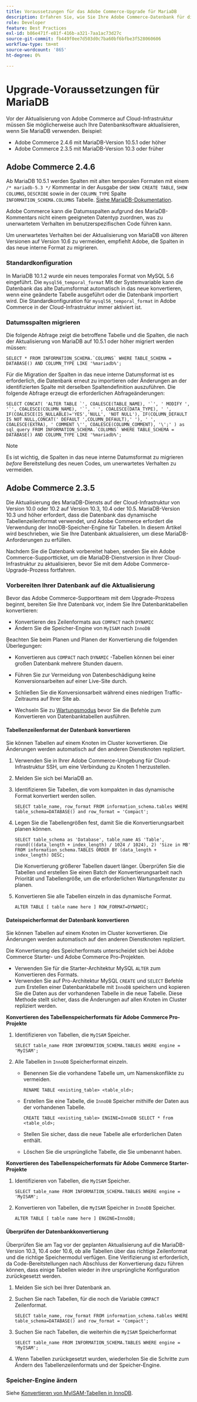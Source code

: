```yaml
---
title: Voraussetzungen für das Adobe Commerce-Upgrade für MariaDB
description: Erfahren Sie, wie Sie Ihre Adobe Commerce-Datenbank für die Aktualisierung von MariaDB von einer früheren Version vorbereiten.
role: Developer
feature: Best Practices
exl-id: b86e471f-e81f-416b-a321-7aa1ac73d27c
source-git-commit: fb449f0ee7d503d0c7ba60bf6bfbe3f528060606
workflow-type: tm+mt
source-wordcount: '865'
ht-degree: 0%

---
```



# Upgrade-Voraussetzungen für MariaDB

Vor der Aktualisierung von Adobe Commerce auf Cloud-Infrastruktur müssen Sie möglicherweise auch Ihre Datenbanksoftware aktualisieren, wenn Sie MariaDB verwenden. Beispiel:

- Adobe Commerce 2.4.6 mit MariaDB-Version 10.5.1 oder höher
- Adobe Commerce 2.3.5 mit MariaDB-Version 10.3 oder früher

## Adobe Commerce 2.4.6

Ab MariaDB 10.5.1 werden Spalten mit alten temporalen Formaten mit einem `/* mariadb-5.3 */` Kommentar in der Ausgabe der `SHOW CREATE TABLE`, `SHOW COLUMNS`, `DESCRIBE` sowie in der `COLUMN_TYPE` Spalte `INFORMATION_SCHEMA.COLUMNS` Tabelle. [Siehe MariaDB-Dokumentation](https://mariadb.com/kb/en/datetime/#internal-format).

Adobe Commerce kann die Datumsspalten aufgrund des MariaDB-Kommentars nicht einem geeigneten Datentyp zuordnen, was zu unerwartetem Verhalten im benutzerspezifischen Code führen kann.

Um unerwartetes Verhalten bei der Aktualisierung von MariaDB von älteren Versionen auf Version 10.6 zu vermeiden, empfiehlt Adobe, die Spalten in das neue interne Format zu migrieren.

### Standardkonfiguration

In MariaDB 10.1.2 wurde ein neues temporales Format von MySQL 5.6 eingeführt. Die `mysql56_temporal_format` Mit der Systemvariable kann die Datenbank das alte Datumsformat automatisch in das neue konvertieren, wenn eine geänderte Tabelle ausgeführt oder die Datenbank importiert wird. Die Standardkonfiguration für `mysql56_temporal_format` in Adobe Commerce in der Cloud-Infrastruktur immer aktiviert ist.

### Datumsspalten migrieren

Die folgende Abfrage zeigt die betroffene Tabelle und die Spalten, die nach der Aktualisierung von MariaDB auf 10.5.1 oder höher migriert werden müssen:

```mysql
SELECT * FROM INFORMATION_SCHEMA.`COLUMNS` WHERE TABLE_SCHEMA = DATABASE() AND COLUMN_TYPE LIKE '%mariadb%';
```

Für die Migration der Spalten in das neue interne Datumsformat ist es erforderlich, die Datenbank erneut zu importieren oder Änderungen an der identifizierten Spalte mit derselben Spaltendefinition auszuführen. Die folgende Abfrage erzeugt die erforderlichen Abfrageänderungen:

```mysql
SELECT CONCAT( 'ALTER TABLE `', COALESCE(TABLE_NAME), '`', ' MODIFY ', '`', COALESCE(COLUMN_NAME), '`', ' ', COALESCE(DATA_TYPE), ' ', IF(COALESCE(IS_NULLABLE)='YES','NULL', 'NOT NULL'), IF(COLUMN_DEFAULT IS NOT NULL,CONCAT(' DEFAULT ',COLUMN_DEFAULT),' '), ' ', COALESCE(EXTRA), ' COMMENT \'', COALESCE(COLUMN_COMMENT), '\';' ) as sql_query FROM INFORMATION_SCHEMA.`COLUMNS` WHERE TABLE_SCHEMA = DATABASE() AND COLUMN_TYPE LIKE '%mariadb%';
```

>[!NOTE]
>
>Es ist wichtig, die Spalten in das neue interne Datumsformat zu migrieren _before_ Bereitstellung des neuen Codes, um unerwartetes Verhalten zu vermeiden.

## Adobe Commerce 2.3.5

Die Aktualisierung des MariaDB-Diensts auf der Cloud-Infrastruktur von Version 10.0 oder 10.2 auf Version 10.3, 10.4 oder 10.5. MariaDB-Version 10.3 und höher erfordert, dass die Datenbank das dynamische Tabellenzeilenformat verwendet, und Adobe Commerce erfordert die Verwendung der InnoDB-Speicher-Engine für Tabellen. In diesem Artikel wird beschrieben, wie Sie Ihre Datenbank aktualisieren, um diese MariaDB-Anforderungen zu erfüllen.

Nachdem Sie die Datenbank vorbereitet haben, senden Sie ein Adobe Commerce-Supportticket, um die MariaDB-Dienstversion in Ihrer Cloud-Infrastruktur zu aktualisieren, bevor Sie mit dem Adobe Commerce-Upgrade-Prozess fortfahren.

### Vorbereiten Ihrer Datenbank auf die Aktualisierung

Bevor das Adobe Commerce-Supportteam mit dem Upgrade-Prozess beginnt, bereiten Sie Ihre Datenbank vor, indem Sie Ihre Datenbanktabellen konvertieren:

- Konvertieren des Zeilenformats aus `COMPACT` nach `DYNAMIC`
- Ändern Sie die Speicher-Engine von `MyISAM` nach `InnoDB`

Beachten Sie beim Planen und Planen der Konvertierung die folgenden Überlegungen:

- Konvertieren aus `COMPACT` nach `DYNAMIC` -Tabellen können bei einer großen Datenbank mehrere Stunden dauern.

- Führen Sie zur Vermeidung von Datenbeschädigung keine Konversionsarbeiten auf einer Live-Site durch.

- Schließen Sie die Konversionsarbeit während eines niedrigen Traffic-Zeitraums auf Ihrer Site ab.

- Wechseln Sie zu [Wartungsmodus](../../../installation/tutorials/maintenance-mode.md) bevor Sie die Befehle zum Konvertieren von Datenbanktabellen ausführen.

#### Tabellenzeilenformat der Datenbank konvertieren

Sie können Tabellen auf einem Knoten im Cluster konvertieren. Die Änderungen werden automatisch auf den anderen Dienstknoten repliziert.

1. Verwenden Sie in Ihrer Adobe Commerce-Umgebung für Cloud-Infrastruktur SSH, um eine Verbindung zu Knoten 1 herzustellen.

1. Melden Sie sich bei MariaDB an.

1. Identifizieren Sie Tabellen, die vom kompakten in das dynamische Format konvertiert werden sollen.

   ```mysql
   SELECT table_name, row_format FROM information_schema.tables WHERE table_schema=DATABASE() and row_format = 'Compact';
   ```

1. Legen Sie die Tabellengrößen fest, damit Sie die Konvertierungsarbeit planen können.

   ```mysql
   SELECT table_schema as 'Database', table_name AS 'Table', round(((data_length + index_length) / 1024 / 1024), 2) 'Size in MB' FROM information_schema.TABLES ORDER BY (data_length + index_length) DESC;
   ```

   Die Konvertierung größerer Tabellen dauert länger. Überprüfen Sie die Tabellen und erstellen Sie einen Batch der Konvertierungsarbeit nach Priorität und Tabellengröße, um die erforderlichen Wartungsfenster zu planen.

1. Konvertieren Sie alle Tabellen einzeln in das dynamische Format.

   ```mysql
   ALTER TABLE [ table name here ] ROW_FORMAT=DYNAMIC;
   ```

#### Dateispeicherformat der Datenbank konvertieren

Sie können Tabellen auf einem Knoten im Cluster konvertieren. Die Änderungen werden automatisch auf den anderen Dienstknoten repliziert.

Die Konvertierung des Speicherformats unterscheidet sich bei Adobe Commerce Starter- und Adobe Commerce Pro-Projekten.

- Verwenden Sie für die Starter-Architektur MySQL `ALTER` zum Konvertieren des Formats.
- Verwenden Sie auf Pro-Architektur MySQL `CREATE` und `SELECT` Befehle zum Erstellen einer Datenbanktabelle mit `InnoDB` speichern und kopieren Sie die Daten aus der vorhandenen Tabelle in die neue Tabelle. Diese Methode stellt sicher, dass die Änderungen auf allen Knoten im Cluster repliziert werden.

**Konvertieren des Tabellenspeicherformats für Adobe Commerce Pro-Projekte**

1. Identifizieren von Tabellen, die `MyISAM` Speicher.

   ```mysql
   SELECT table_name FROM INFORMATION_SCHEMA.TABLES WHERE engine = 'MyISAM';
   ```

1. Alle Tabellen in `InnoDB` Speicherformat einzeln.

   - Benennen Sie die vorhandene Tabelle um, um Namenskonflikte zu vermeiden.

     ```mysql
     RENAME TABLE <existing_table> <table_old>;
     ```

   - Erstellen Sie eine Tabelle, die `InnoDB` Speicher mithilfe der Daten aus der vorhandenen Tabelle.

     ```mysql
     CREATE TABLE <existing_table> ENGINE=InnoDB SELECT * from <table_old>;
     ```

   - Stellen Sie sicher, dass die neue Tabelle alle erforderlichen Daten enthält.

   - Löschen Sie die ursprüngliche Tabelle, die Sie umbenannt haben.


**Konvertieren des Tabellenspeicherformats für Adobe Commerce Starter-Projekte**

1. Identifizieren von Tabellen, die `MyISAM` Speicher.

   ```mysql
   SELECT table_name FROM INFORMATION_SCHEMA.TABLES WHERE engine = 'MyISAM';
   ```

1. Konvertieren von Tabellen, die `MyISAM` Speicher in `InnoDB` Speicher.

   ```mysql
   ALTER TABLE [ table name here ] ENGINE=InnoDB;
   ```

#### Überprüfen der Datenbankkonvertierung

Überprüfen Sie am Tag vor der geplanten Aktualisierung auf die MariaDB-Version 10.3, 10.4 oder 10.6, ob alle Tabellen über das richtige Zeilenformat und die richtige Speichermodul verfügen. Eine Verifizierung ist erforderlich, da Code-Bereitstellungen nach Abschluss der Konvertierung dazu führen können, dass einige Tabellen wieder in ihre ursprüngliche Konfiguration zurückgesetzt werden.

1. Melden Sie sich bei Ihrer Datenbank an.

1. Suchen Sie nach Tabellen, für die noch die Variable `COMPACT` Zeilenformat.

   ```mysql
   SELECT table_name, row_format FROM information_schema.tables WHERE table_schema=DATABASE() and row_format = 'Compact';
   ```

1. Suchen Sie nach Tabellen, die weiterhin die `MyISAM` Speicherformat

   ```mysql
   SELECT table_name FROM INFORMATION_SCHEMA.TABLES WHERE engine = 'MyISAM';
   ```

1. Wenn Tabellen zurückgesetzt wurden, wiederholen Sie die Schritte zum Ändern des Tabellenzeilenformats und der Speicher-Engine.

### Speicher-Engine ändern

Siehe [Konvertieren von MyISAM-Tabellen in InnoDB](../planning/database-on-cloud.md).
